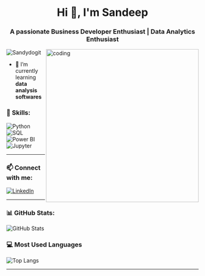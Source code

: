 <h1 align="center">Hi 👋, I'm Sandeep</h1>
<h3 align="center">A passionate Business Developer Enthusiast | Data Analytics Enthusiast </h3>
<img align="right" alt="coding"width="400" src="https://img.etimg.com/thumb/width-1200,height-900,imgsize-638053,resizemode-75,msid-84146083/prime/technology-and-startups/booting-up-developer-economy-how-tech-startups-are-helping-coders-build-and-test-software-faster.jpg">
<p align="left"> <img src="https://komarev.com/ghpvc/?username=Sandydogit&label=Profile%20views&color=0e75b6&style=flat" alt="Sandydogit" /> </p>

- 🌱 I’m currently learning **data analysis softwares**

  

### 🚀 Skills:
![Python](https://img.shields.io/badge/Python-3776AB?style=flat&logo=python&logoColor=white)
![SQL](https://img.shields.io/badge/SQL-4479A1?style=flat&logo=postgresql&logoColor=white)
![Power BI](https://img.shields.io/badge/PowerBI-F2C811?style=flat&logo=power-bi&logoColor=black)
![Jupyter](https://img.shields.io/badge/Jupyter-F37626?style=flat&logo=jupyter&logoColor=white)

---

### 📫 Connect with me:
[![LinkedIn](https://img.shields.io/badge/LinkedIn-0A66C2?style=flat&logo=linkedin&logoColor=white)](https://www.linkedin.com/in/sandeepsuman/)

---

### 📊 GitHub Stats:
![GitHub Stats](https://github-readme-stats.vercel.app/api?username=Sandydogit&show_icons=true&theme=dark)

### **💻 Most Used Languages**
![Top Langs](https://github-readme-stats.vercel.app/api/top-langs/?username=Sandydogit&layout=compact&langs_count=10&theme=dark)


---
